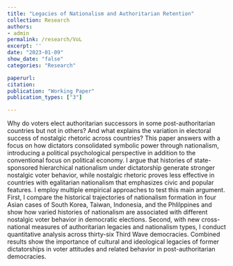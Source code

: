 ```yaml
---
title: "Legacies of Nationalism and Authoritarian Retention"
collection: Research
authors: 
- admin
permalink: /research/VoL
excerpt: ''
date: "2023-01-09"
show_date: "false"
categories: "Research"

paperurl: 
citation:
publication: "Working Paper"
publication_types: ["3"] 

---
```


Why do voters elect authoritarian successors in some post-authoritarian countries but not in others? And what explains the variation in electoral success of nostalgic rhetoric across countries? This paper answers with a focus on how dictators consolidated symbolic power through nationalism, introducing a political psychological perspective in addition to the conventional focus on political economy. I argue that histories of state-sponsored hierarchical nationalism under dictatorship generate stronger nostalgic voter behavior, while nostalgic rhetoric proves less effective in countries with egalitarian nationalism that emphasizes civic and popular features. I employ multiple empirical approaches to test this main argument. First, I compare the historical trajectories of nationalism formation in four Asian cases of South Korea, Taiwan, Indonesia, and the Phlilppines and show how varied histories of nationalism are associated with different nostalgic voter behavior in democratic elections. Second, with new cross-national measures of authoritarian legacies and nationalism types, I conduct quantitative analysis across thirty-six Third Wave democracies. Combined results show the importance of cultural and ideological legacies of former dictatorships in voter attitudes and related behavior in post-authoritarian democracies.
